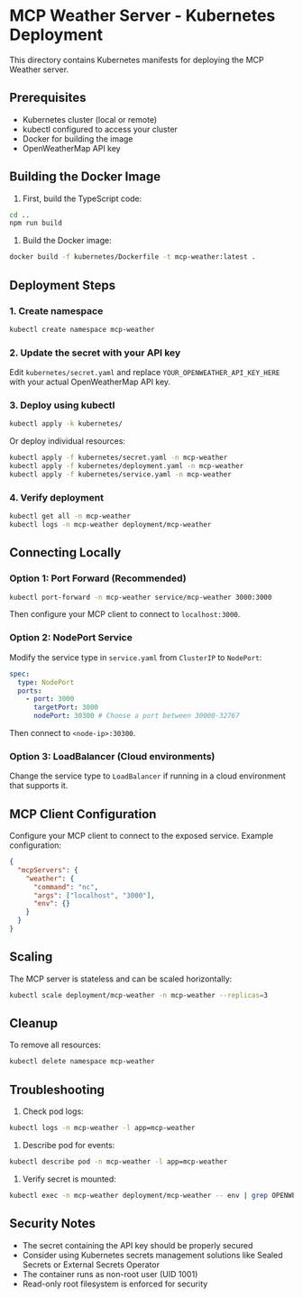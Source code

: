 # MCP Weather Server - Kubernetes Deployment

This directory contains Kubernetes manifests for deploying the MCP Weather
server.

## Prerequisites

- Kubernetes cluster (local or remote)
- kubectl configured to access your cluster
- Docker for building the image
- OpenWeatherMap API key

## Building the Docker Image

1. First, build the TypeScript code:

```bash
cd ..
npm run build
```

1. Build the Docker image:

```bash
docker build -f kubernetes/Dockerfile -t mcp-weather:latest .
```

## Deployment Steps

### 1. Create namespace

```bash
kubectl create namespace mcp-weather
```

### 2. Update the secret with your API key

Edit `kubernetes/secret.yaml` and replace `YOUR_OPENWEATHER_API_KEY_HERE` with
your actual OpenWeatherMap API key.

### 3. Deploy using kubectl

```bash
kubectl apply -k kubernetes/
```

Or deploy individual resources:

```bash
kubectl apply -f kubernetes/secret.yaml -n mcp-weather
kubectl apply -f kubernetes/deployment.yaml -n mcp-weather
kubectl apply -f kubernetes/service.yaml -n mcp-weather
```

### 4. Verify deployment

```bash
kubectl get all -n mcp-weather
kubectl logs -n mcp-weather deployment/mcp-weather
```

## Connecting Locally

### Option 1: Port Forward (Recommended)

```bash
kubectl port-forward -n mcp-weather service/mcp-weather 3000:3000
```

Then configure your MCP client to connect to `localhost:3000`.

### Option 2: NodePort Service

Modify the service type in `service.yaml` from `ClusterIP` to `NodePort`:

```yaml
spec:
  type: NodePort
  ports:
    - port: 3000
      targetPort: 3000
      nodePort: 30300 # Choose a port between 30000-32767
```

Then connect to `<node-ip>:30300`.

### Option 3: LoadBalancer (Cloud environments)

Change the service type to `LoadBalancer` if running in a cloud environment that
supports it.

## MCP Client Configuration

Configure your MCP client to connect to the exposed service. Example
configuration:

```json
{
  "mcpServers": {
    "weather": {
      "command": "nc",
      "args": ["localhost", "3000"],
      "env": {}
    }
  }
}
```

## Scaling

The MCP server is stateless and can be scaled horizontally:

```bash
kubectl scale deployment/mcp-weather -n mcp-weather --replicas=3
```

## Cleanup

To remove all resources:

```bash
kubectl delete namespace mcp-weather
```

## Troubleshooting

1. Check pod logs:

```bash
kubectl logs -n mcp-weather -l app=mcp-weather
```

1. Describe pod for events:

```bash
kubectl describe pod -n mcp-weather -l app=mcp-weather
```

1. Verify secret is mounted:

```bash
kubectl exec -n mcp-weather deployment/mcp-weather -- env | grep OPENWEATHER
```

## Security Notes

- The secret containing the API key should be properly secured
- Consider using Kubernetes secrets management solutions like Sealed Secrets or
  External Secrets Operator
- The container runs as non-root user (UID 1001)
- Read-only root filesystem is enforced for security
